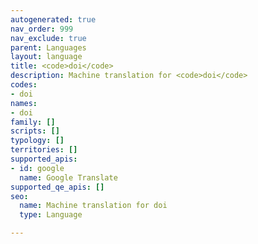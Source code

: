 ```yaml
---
autogenerated: true
nav_order: 999
nav_exclude: true
parent: Languages
layout: language
title: <code>doi</code>
description: Machine translation for <code>doi</code>
codes:
- doi
names:
- doi
family: []
scripts: []
typology: []
territories: []
supported_apis:
- id: google
  name: Google Translate
supported_qe_apis: []
seo:
  name: Machine translation for doi
  type: Language

---
```


